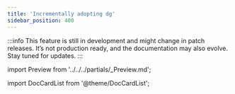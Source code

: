 ```yaml
---
title: 'Incrementally adopting dg'
sidebar_position: 400
---
```


:::info
This feature is still in development and might change in patch releases. It’s not production ready, and the documentation may also evolve. Stay tuned for updates.
:::

import Preview from '../../../partials/\_Preview.md';

<Preview />

import DocCardList from '@theme/DocCardList';

<DocCardList />
